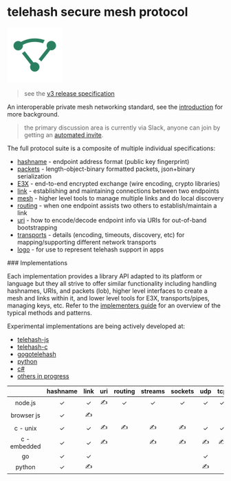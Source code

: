 telehash secure mesh protocol
==================================

![logo](logo/mesh-logo-128.png)

> see the [v3 release specification](v3/spec/v3.0.0-stable.pdf)

An interoperable private mesh networking standard, see the [introduction](intro.md) for more background.

> the primary discussion area is currently via Slack, anyone can join by getting an [automated invite](http://6.telehash.org:3000).

The full protocol suite is a composite of multiple individual specifications:

* [hashname](hashname.md) - endpoint address format (public key fingerprint)
* [packets](lob.md) - length-object-binary formatted packets, json+binary serialization
* [E3X](e3x/) - end-to-end encrypted exchange (wire encoding, crypto libraries)
* [link](link.md) - establishing and maintaining connections between two endpoints
* [mesh](mesh.md) - higher level tools to manage multiple links and do local discovery
* [routing](routing.md) - when one endpoint assists two others to establish/maintain a link
* [uri](uri.md) - how to encode/decode endpoint info via URIs for out-of-band bootstrapping
* [transports](transports/) - details (encoding, timeouts, discovery, etc) for mapping/supporting different network transports
* [logo](logo/) - for use to represent telehash support in apps 


<a name="implementations" />
### Implementations

Each implementation provides a library API adapted to its platform or language but they all strive to offer similar functionality including handling hashnames, URIs, and packets (lob), higher level interfaces to create a mesh and links within it, and lower level tools for E3X, transports/pipes, managing keys, etc.  Refer to the [implementers guide](guides/implementers.md) for an overview of the typical methods and patterns.

Experimental implementations are being actively developed at:

* [telehash-js](https://github.com/telehash/telehash-js)
* [telehash-c](https://github.com/telehash/telehash-c)
* [gogotelehash](https://github.com/telehash/gogotelehash)
* [python](https://github.com/telehash/e3x-python)
* [c#](https://github.com/telehash/telehash.net)
* [others in progress](https://github.com/telehash)


|              | hashname | link | uri | routing | streams | sockets | udp | tcp | http | tls | webrtc | bluetooth |
|:------------:|:--------:|:----:|:---:|:-------:|:-------:|:-------:|:---:|:---:|:----:|:---:|:------:|:---------:|
|    node.js   |     ✓    |   ✓  |  ✍ |    ✓    |    ✓    |    ✓    |  ✓  |  ✓  |   ✓  |  ✍ |   ✍   |           |
|  browser js  |     ✓    |  ✍  |     |         |         |         |     |     |  ✍  |     |   ✍   |           |
|   c - unix   |     ✓    |   ✓  |  ✍ |    ✍   |    ✍   |    ✍   |  ✓  |  ✓  |      |     |        |           |
| c - embedded |     ✓    |   ✓  |  ✍ |         |    ✍   |    ✍   |  ✍ |  ✍ |      |     |        |           |
|      go      |     ✓    |   ✓  |     |         |         |         |  ✓  |     |      |     |        |           |
|    python    |     ✓    |   ✍  |    |         |        |        |  ✍ |    |      |     |        |           |
